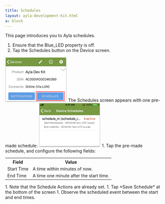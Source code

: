 ```yaml
---
title: Schedules
layout: ayla-development-kit.html
a: block
---
```


This page introduces you to Ayla schedules.

1. Ensure that the Blue_LED property is off.
1. Tap the Schedules button on the Device screen.
<img src="aura-schedules-button.png" width="200">
The Schedules screen appears with one pre-made schedule:
<img src="aura-schedules.png" width="200">
1. Tap the pre-made schedule, and configure the following fields:
<table>
<tr><th>Field</th><th>Value</th></tr>
<tr><td>Start Time</td><td>A time within minutes of now.</td></tr>
<tr><td>End Time</td><td>A time one minute after the start time.</td></tr>
</table>
1. Note that the Schedule Actions are already set. 
1. Tap *Save Schedule* at the bottom of the screen
1. Observe the scheduled event between the start and end times.
